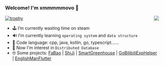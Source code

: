 ### Welcome! I'm xmmmmmovo 👋

<a href="https://github.com/xmmmmmovo">
  <img align="right" src="https://github-readme-stats.vercel.app/api?username=xmmmmmovo&show_icons=true&count_private=true&hide=issues&hide_title=true" />
</a>

[![trophy](https://github-profile-trophy.vercel.app/?username=xmmmmmovo)](https://github.com/xmmmmmovo)

- 🕹 I’m currently wasting time on steam
- 🔊 I’m currently learning `operating system` and `data structure`
- 🤣 Code language: cpp, java, kotlin, go, typescript......
- 🤔 Now I'm interest in `Distributed Database`
- 🤓 Some projects: [FaBao](https://github.com/xmmmmmovo/FaBao) | [ShiJi](https://github.com/xmmmmmovo/ShiJi) | [SmartGreenhouse](https://github.com/xmmmmmovo/SmartGreenhouse) | [GoBilibiliExpHelper](https://github.com/xmmmmmovo/GoBilibiliExpHelper) | [EnglishManFlutter](https://github.com/xmmmmmovo/EnglishManFlutter)

